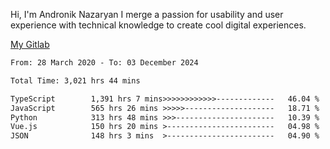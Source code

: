 Hi, I'm Andronik Nazaryan
I merge a passion for usability and user experience with technical knowledge to create cool digital experiences.

[My Gitlab](https://gitlab.com/anridev24)

<!--START_SECTION:waka-->

```txt
From: 28 March 2020 - To: 03 December 2024

Total Time: 3,021 hrs 44 mins

TypeScript        1,391 hrs 7 mins>>>>>>>>>>>>-------------   46.04 %
JavaScript        565 hrs 26 mins >>>>>--------------------   18.71 %
Python            313 hrs 48 mins >>>----------------------   10.39 %
Vue.js            150 hrs 20 mins >------------------------   04.98 %
JSON              148 hrs 3 mins  >------------------------   04.90 %
```

<!--END_SECTION:waka-->
